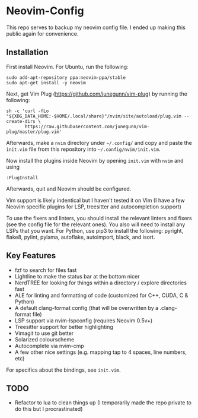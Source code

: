 # Neovim-Config

This repo serves to backup my neovim config file. I ended up making this public
again for convenience.

## Installation

First install Neovim. For Ubuntu, run the following:
```
sudo add-apt-repository ppa:neovim-ppa/stable
sudo apt-get install -y neovim
```

Next, get Vim Plug (https://github.com/junegunn/vim-plug) by running the following:
```
sh -c 'curl -fLo "${XDG_DATA_HOME:-$HOME/.local/share}"/nvim/site/autoload/plug.vim --create-dirs \
       https://raw.githubusercontent.com/junegunn/vim-plug/master/plug.vim'
```
Afterwards, make a `nvim` directory under `~/.config/` and copy and paste the `init.vim` file from this repository into `~/.config/nvim/init.vim`.

Now install the plugins inside Neovim by opening `init.vim` with `nvim` and using
```
:PlugInstall
```
Afterwards, quit and Neovim should be configured.

Vim support is likely indentical but I haven't tested it on Vim (I have a few
Neovim specific plugins for LSP, treesitter and autocompletion support)

To use the fixers and linters, you should install the relevant linters and fixers
(see the config file for the relevant ones). You also will need to install any
LSPs that you want. For Python, use pip3 to install the following: pyright,
flake8, pylint, pylama, autoflake, autoimport, black, and isort.

## Key Features
- fzf to search for files fast
- Lightline to make the status bar at the bottom nicer
- NerdTREE for looking for things within a directory / explore directories fast
- ALE for linting and formatting of code (customized for C++, CUDA, C & Python)
- A default clang-format config (that will be overwritten by a .clang-format
  file)
- LSP support via nvim-lspconfig (requires Neovim 0.5v+)
- Treesitter support for better highlighting
- Vimagit to use git better
- Solarized colourscheme
- Autocomplete via nvim-cmp
- A few other nice settings (e.g. mapping tap to 4 spaces, line numbers, etc)

For specifics about the bindings, see `init.vim`.

## TODO
- Refactor to lua to clean things up (I temporarily made the repo private to do
  this but I procrastinated)
